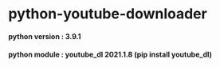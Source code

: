 # python-youtube-downloader

#### python version : 3.9.1
#### python module : youtube_dl 2021.1.8 (pip install youtube_dl)